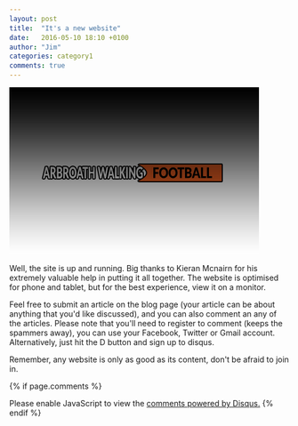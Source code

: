 ```yaml
---
layout: post
title:  "It's a new website"
date:   2016-05-10 18:10 +0100
author: "Jim"
categories: category1
comments: true
---
```

![New](/assets/ns.jpg)

Well, the site is up and running. Big thanks to Kieran Mcnairn for his extremely valuable help in putting it all together. The website is optimised for phone and tablet, but for the best experience, view it on a monitor. 


Feel free to submit an article on the blog page (your article can be about anything that you'd like discussed), and you can also comment an any of the articles. Please note that you'll need to register to comment (keeps the spammers away), you can use your Facebook, Twitter or Gmail account. Alternatively, just hit the D button and sign up to disqus. 

Remember, any website is only as good as its content, don't be afraid to join in.
 

{% if page.comments %}
<div id="disqus_thread"></div>
<script>
    /**
     *  RECOMMENDED CONFIGURATION VARIABLES: EDIT AND UNCOMMENT THE SECTION BELOW TO INSERT DYNAMIC VALUES FROM YOUR PLATFORM OR CMS.
     *  LEARN WHY DEFINING THESE VARIABLES IS IMPORTANT: https://disqus.com/admin/universalcode/#configuration-variables
     */
    /*
    var disqus_config = function () {
        this.page.url = index.html;  // Replace PAGE_URL with your page's canonical URL variable
        this.page.identifier = PAGE_IDENTIFIER; // Replace PAGE_IDENTIFIER with your page's unique identifier variable
    };
    */
    (function() {  // DON'T EDIT BELOW THIS LINE
        var d = document, s = d.createElement('script');
        
        s.src = '//arbroathwalkingfootball.disqus.com/embed.js';
        
        s.setAttribute('data-timestamp', +new Date());
        (d.head || d.body).appendChild(s);
    })();
</script>
<noscript>Please enable JavaScript to view the <a href="https://disqus.com/?ref_noscript" rel="nofollow">comments powered by Disqus.</a></noscript>
{% endif %}
